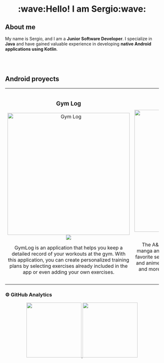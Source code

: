 <h1 align="center">:wave:Hello! I am Sergio:wave:</h1>

## About me
My name is Sergio, and I am a **Junior Software Developer**. I specialize in **Java** and have gained valuable experience in developing **native Android applications using Kotlin**.

</br>
</br>

## Android proyects
<table>
<tr>
<td width="50%">
<h3 align="center">Gym Log</h3>
<div align="center">
<a href="https://github.com/ReturDev/GymLog" target="_blank">
  <img src="https://i.postimg.cc/28f9qqfy/gym-log.jpg" width="400" alt="Gym Log">
</a>
  </br>
<a href="https://github.com/ReturDev/GymLog" target="_blank">
<img src="https://img.shields.io/badge/CÓDIGO-1b71fc?style=for-the-badge&logo=github&logoColor=white">
</a>
<p>GymLog is an application that helps you keep a detailed record of your workouts at the gym. With this application, you can create personalized training plans by selecting exercises already included in the app or even adding your own exercises.</p>
</div>                                                                                
</td>
<td width="50%">
<h3 align="center">A&MVault</h3>
<div align="center">                                       
<a href="https://github.com/ReturDev/AnimeMangaVault" target="_blank">
  <img src="https://i.postimg.cc/3R5wGMCg/in-progress.png" width="400" alt="Anime & Manga Vault">
</a>
</br>
<a href="https://github.com/ReturDev/AnimeMangaVault" target="_blank">
<img src="https://img.shields.io/badge/CÓDIGO-1b71fc?style=for-the-badge&logo=github&logoColor=white">
</a>
</p>The A&MVault app is a convenient tool for avid manga and anime enthusiasts to keep track of their favorite series. With this app, users can mark manga and anime titles as 'following,' 'watched,' 'pending,' and more, allowing them to organize their reading and viewing progress. </p>
</div>                                                             
</table> 

### ⚙️ GitHub Analytics
<div align="center">
  <a href="https://github.com/ReTuRDev">
  <img height="180em" src="https://github-readme-stats-eight-theta.vercel.app/api?username=ReTuRDev&show_icons=true&theme=algolia&include_all_commits=true&count_private=true"/>
  <img height="180em" src="https://github-readme-stats-eight-theta.vercel.app/api/top-langs/?username=ReTurDev&layout=compact&langs_count=8&theme=algolia"/>
</a>
</div>


